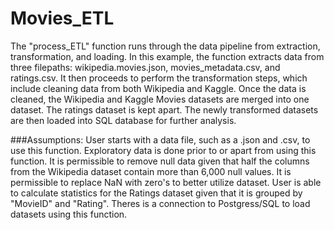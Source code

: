 # Movies_ETL
The "process_ETL" function runs through the data pipeline from extraction, transformation, and loading. In this example, the function extracts data from three filepaths: wikipedia.movies.json, movies_metadata.csv, and ratings.csv. It then proceeds to perform the transformation steps, which include cleaning data from both Wikipedia and Kaggle. Once the data is cleaned, the Wikipedia and Kaggle Movies datasets are merged into one dataset. The ratings dataset is kept apart. The newly transformed datasets are then loaded into SQL database for further analysis.

###Assumptions:
User starts with a data file, such as a .json and .csv, to use this function.
Exploratory data is done prior to or apart from using this function.
It is permissible to remove null data given that half the columns from the Wikipedia dataset contain more than 6,000 null values.
It is permissible to replace NaN with zero's to better utilize dataset.
User is able to calculate statistics for the Ratings dataset given that it is grouped by "MovieID" and "Rating".
Theres is a connection to Postgress/SQL to load datasets using this function.
